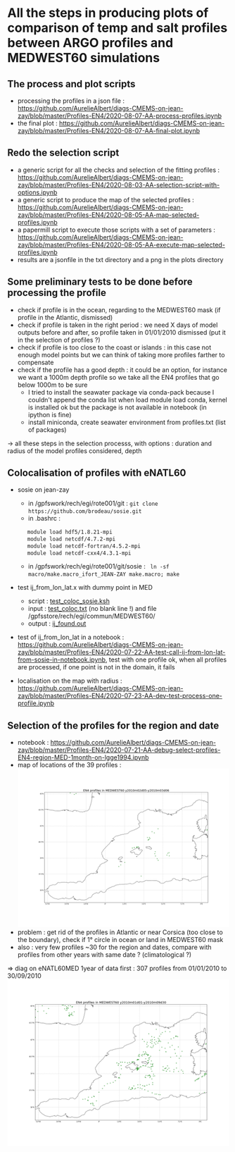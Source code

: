 # All the steps in producing plots of comparison of temp and salt profiles between ARGO profiles and MEDWEST60 simulations


## The process and plot scripts

  - processing the profiles in a json file : https://github.com/AurelieAlbert/diags-CMEMS-on-jean-zay/blob/master/Profiles-EN4/2020-08-07-AA-process-profiles.ipynb
  - the final plot : https://github.com/AurelieAlbert/diags-CMEMS-on-jean-zay/blob/master/Profiles-EN4/2020-08-07-AA-final-plot.ipynb


## Redo the selection script

  - a generic script for all the checks and selection of the fitting profiles : https://github.com/AurelieAlbert/diags-CMEMS-on-jean-zay/blob/master/Profiles-EN4/2020-08-03-AA-selection-script-with-options.ipynb
  - a generic script to produce the map of the selected profiles : https://github.com/AurelieAlbert/diags-CMEMS-on-jean-zay/blob/master/Profiles-EN4/2020-08-05-AA-map-selected-profiles.ipynb
  - a papermill script to execute those scripts with a set of parameters : https://github.com/AurelieAlbert/diags-CMEMS-on-jean-zay/blob/master/Profiles-EN4/2020-08-05-AA-execute-map-selected-profiles.ipynb
  - results are a jsonfile in the txt directory and a png in the plots directory
  
## Some preliminary tests to be done before processing the profile

  - check if profile is in the ocean, regarding to the MEDWEST60 mask (if profile in the Atlantic, dismissed)
  - check if profile is taken in the right period : we need X days of model outputs before and after, so profile taken in 01/01/2010 dismissed (put it in the selection of profiles ?)
  - check if profile is too close to the coast or islands : in this case not enough model points but we can think of taking more profiles farther to compensate
  - check if the profile has a good depth : it could be an option, for instance we want a 1000m depth profile so we take all the EN4 profiles that go below 1000m to be sure
      - I tried to install the seawater package via conda-pack because I couldn't append the conda list when load module load conda, kernel is installed ok but the package is not available in notebook (in ipython is fine)
      - install miniconda, create seawater environment from profiles.txt (list of packages)
 
  
-> all these steps in the selection processs, with options :  duration and radius of the model profiles considered, depth

## Colocalisation of profiles with eNATL60

  - sosie on jean-zay
    - in /gpfswork/rech/egi/rote001/git : ```git clone https://github.com/brodeau/sosie.git```
    - in .bashrc : 
    ```module load intel-all/19.0.4
       module load hdf5/1.8.21-mpi
       module load netcdf/4.7.2-mpi
       module load netcdf-fortran/4.5.2-mpi
       module load netcdf-cxx4/4.3.1-mpi
    ```
    - in /gpfswork/rech/egi/rote001/git/sosie : ``` ln -sf macro/make.macro_ifort_JEAN-ZAY make.macro; make```
  - test ij_from_lon_lat.x with dummy point in MED 
    - script : [test_coloc_sosie.ksh](https://github.com/AurelieAlbert/diags-CMEMS-on-jean-zay/blob/master/Profiles-EN4/test_coloc_sosie.ksh)
    - input : [test_coloc.txt]( https://github.com/AurelieAlbert/diags-CMEMS-on-jean-zay/blob/master/Profiles-EN4/test_coloc.txt) (no blank line !) and file /gpfsstore/rech/egi/commun/MEDWEST60/
    - output : [ij_found.out](https://github.com/AurelieAlbert/diags-CMEMS-on-jean-zay/blob/master/Profiles-EN4/ij_found.out)
    
  - test of ij_from_lon_lat in a notebook : https://github.com/AurelieAlbert/diags-CMEMS-on-jean-zay/blob/master/Profiles-EN4/2020-07-22-AA-test-call-ij-from-lon-lat-from-sosie-in-notebook.ipynb, test with one profile ok, when all profiles are processed, if one point is not in the domain, it fails
  - localisation on the map with radius : https://github.com/AurelieAlbert/diags-CMEMS-on-jean-zay/blob/master/Profiles-EN4/2020-07-23-AA-dev-test-process-one-profile.ipynb
  
## Selection of the profiles for the region and date
  - notebook : https://github.com/AurelieAlbert/diags-CMEMS-on-jean-zay/blob/master/Profiles-EN4/2020-07-21-AA-debug-select-profiles-EN4-region-MED-1month-on-lgge1994.ipynb
  - map of locations of the 39 profiles :
![plot](https://github.com/AurelieAlbert/diags-CMEMS-on-jean-zay/blob/master/Profiles-EN4/profiles_MEDWEST60_y2010m02d05-y2010m03d06.png)  
  - problem : get rid of the profiles in Atlantic or near Corsica (too close to the boundary), check if 1° circle in ocean or land in MEDWEST60 mask
  - also : very few profiles ~30 for the region and dates, compare with profiles from other years with same date ? (climatological ?) 
  
=> diag on eNATL60MED 1year of data first : 307 profiles from 01/01/2010 to 30/09/2010 ![plot](https://github.com/AurelieAlbert/diags-CMEMS-on-jean-zay/blob/master/Profiles-EN4/profiles_MEDWEST60_y2010m01d01-y2010m09d30.png)

   
